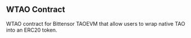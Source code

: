 ## WTAO Contract

WTAO contract for Bittensor TAOEVM that allow users to wrap native TAO into an ERC20 token.
